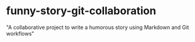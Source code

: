 # funny-story-git-collaboration
"A collaborative project to write a humorous story using Markdown and Git workflows"
